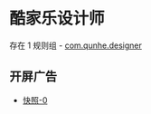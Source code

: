 # 酷家乐设计师

存在 1 规则组 - [com.qunhe.designer](/src/apps/com.qunhe.designer.ts)

## 开屏广告

- [快照-0](https://i.gkd.li/import/13226570)
